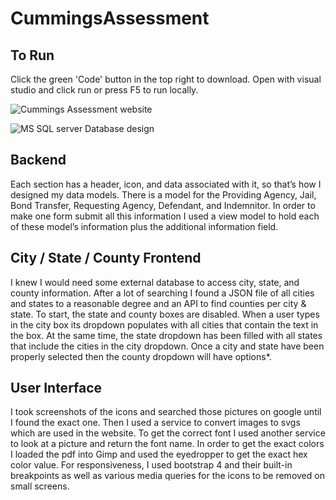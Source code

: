 # CummingsAssessment

## To Run
Click the green 'Code' button in the top right to download. Open with visual studio and click run or press F5 to run locally.
 
![Cummings Assessment website](https://i.imgur.com/KXH0tPL.jpg)

![MS SQL server Database design](https://i.imgur.com/9zzeMDO.jpg)

## Backend
Each section has a header, icon, and data associated with it, so that’s how I designed my data models. There is a model for the Providing Agency, Jail, Bond Transfer, Requesting Agency, Defendant, and Indemnitor. In order to make one form submit all this information I used a view model to hold each of these model’s information plus the additional information field.

## City / State / County Frontend
I knew I would need some external database to access city, state, and county information. After a lot of searching I found a JSON file of all cities and states to a reasonable degree and an API to find counties per city & state. To start, the state and county boxes are disabled. When a user types in the city box its dropdown populates with all cities that contain the text in the box. At the same time, the state dropdown has been filled with all states that include the cities in the city dropdown. Once a city and state have been properly selected then the county dropdown will have options*.

## User Interface 
I took screenshots of the icons and searched those pictures on google until I found the exact one. Then I used a service to convert images to svgs which are used in the website. To get the correct font I used another service to look at a picture and return the font name. In order to get the exact colors I loaded the pdf into Gimp and used the eyedropper to get the exact hex color value. For responsiveness, I used bootstrap 4 and their built-in breakpoints as well as various media queries for the icons to be removed on small screens.
